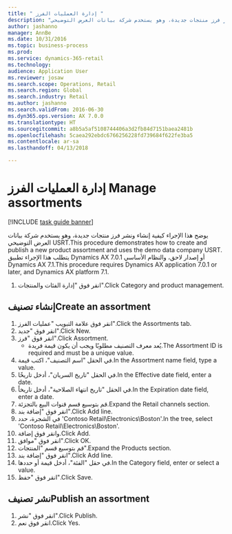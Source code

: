 ```yaml
--- 
title: " إدارة العمليات الفرز "
description: "يوضح هذا الإجراء كيفية إنشاء ونشر فرز منتجات جديدة، وهو يستخدم شركة بيانات العرض التوضيحي USRT.‬"
author: jashanno
manager: AnnBe
ms.date: 10/31/2016
ms.topic: business-process
ms.prod: 
ms.service: dynamics-365-retail
ms.technology: 
audience: Application User
ms.reviewer: josaw
ms.search.scope: Operations, Retail
ms.search.region: Global
ms.search.industry: Retail
ms.author: jashanno
ms.search.validFrom: 2016-06-30
ms.dyn365.ops.version: AX 7.0.0
ms.translationtype: HT
ms.sourcegitcommit: a8b5a5af5108744406a3d2fb84d7151baea2481b
ms.openlocfilehash: 5caea292ebdc6766256228fd739684f622fe3ba5
ms.contentlocale: ar-sa
ms.lasthandoff: 04/13/2018

---
```

# <a name="manage-assortments"></a><span data-ttu-id="ccbf2-103"> إدارة العمليات الفرز </span><span class="sxs-lookup"><span data-stu-id="ccbf2-103">Manage assortments</span></span> 

[!INCLUDE [task guide banner](../includes/task-guide-banner.md)]

<span data-ttu-id="ccbf2-104">يوضح هذا الإجراء كيفية إنشاء ونشر فرز منتجات جديدة، وهو يستخدم شركة بيانات العرض التوضيحي USRT.‬</span><span class="sxs-lookup"><span data-stu-id="ccbf2-104">This procedure demonstrates how to create and publish a new product assortment and uses the demo data company USRT.</span></span> <span data-ttu-id="ccbf2-105">يتطلب هذا الإجراء تطبيق Dynamics AX 7.0.1 أو إصدار لاحق، والنظام الأساسي Dynamics AX 7.1.</span><span class="sxs-lookup"><span data-stu-id="ccbf2-105">This procedure requires Dynamics AX application 7.0.1 or later, and Dynamics AX platform 7.1.</span></span>  

1. <span data-ttu-id="ccbf2-106">انقر فوق "إدارة الفئات والمنتجات".</span><span class="sxs-lookup"><span data-stu-id="ccbf2-106">Click Category and product management.</span></span>

## <a name="create-an-assortment"></a><span data-ttu-id="ccbf2-107">إنشاء تصنيف</span><span class="sxs-lookup"><span data-stu-id="ccbf2-107">Create an assortment</span></span>
1. <span data-ttu-id="ccbf2-108">انقر فوق علامة التبويب "عمليات الفرز".</span><span class="sxs-lookup"><span data-stu-id="ccbf2-108">Click the Assortments tab.</span></span>
2. <span data-ttu-id="ccbf2-109">انقر فوق "جديد".</span><span class="sxs-lookup"><span data-stu-id="ccbf2-109">Click New.</span></span>
3. <span data-ttu-id="ccbf2-110">انقر فوق "فرز".</span><span class="sxs-lookup"><span data-stu-id="ccbf2-110">Click Assortment.</span></span>
    * <span data-ttu-id="ccbf2-111">يُعد معرف التصنيف مطلوبًا ويجب أن يكون قيمة فريدة.</span><span class="sxs-lookup"><span data-stu-id="ccbf2-111">The Assortment ID is required and must be a unique value.</span></span>  
4. <span data-ttu-id="ccbf2-112">في الحقل "اسم التصنيف‬"، اكتب قيمة.</span><span class="sxs-lookup"><span data-stu-id="ccbf2-112">In the Assortment name field, type a value.</span></span>
5. <span data-ttu-id="ccbf2-113">في الحقل "تاريخ السريان"، أدخل تاريخًا.</span><span class="sxs-lookup"><span data-stu-id="ccbf2-113">In the Effective date field, enter a date.</span></span>
6. <span data-ttu-id="ccbf2-114">في الحقل "تاريخ انتهاء الصلاحية"، أدخل تاريخاً.</span><span class="sxs-lookup"><span data-stu-id="ccbf2-114">In the Expiration date field, enter a date.</span></span>
7. <span data-ttu-id="ccbf2-115">قم بتوسيع قسم قنوات البيع بالتجزئة.</span><span class="sxs-lookup"><span data-stu-id="ccbf2-115">Expand the Retail channels section.</span></span>
8. <span data-ttu-id="ccbf2-116">انقر فوق "إضافة بند".</span><span class="sxs-lookup"><span data-stu-id="ccbf2-116">Click Add line.</span></span>
9. <span data-ttu-id="ccbf2-117">في الشجرة، حدد 'Contoso Retail\Electronics\Boston'.</span><span class="sxs-lookup"><span data-stu-id="ccbf2-117">In the tree, select 'Contoso Retail\Electronics\Boston'.</span></span>
10. <span data-ttu-id="ccbf2-118">وانقر فوق إضافة.</span><span class="sxs-lookup"><span data-stu-id="ccbf2-118">Click Add.</span></span>
11. <span data-ttu-id="ccbf2-119">انقر فوق "موافق".</span><span class="sxs-lookup"><span data-stu-id="ccbf2-119">Click OK.</span></span>
12. <span data-ttu-id="ccbf2-120">قم بتوسيع قسم "المنتجات".</span><span class="sxs-lookup"><span data-stu-id="ccbf2-120">Expand the Products section.</span></span>
13. <span data-ttu-id="ccbf2-121">انقر فوق "إضافة بند".</span><span class="sxs-lookup"><span data-stu-id="ccbf2-121">Click Add line.</span></span>
14. <span data-ttu-id="ccbf2-122">في حقل "الفئة"، أدخل قيمة أو حددها.</span><span class="sxs-lookup"><span data-stu-id="ccbf2-122">In the Category field, enter or select a value.</span></span>
15. <span data-ttu-id="ccbf2-123">انقر فوق "حفظ".</span><span class="sxs-lookup"><span data-stu-id="ccbf2-123">Click Save.</span></span>

## <a name="publish-an-assortment"></a><span data-ttu-id="ccbf2-124">نشر تصنيف</span><span class="sxs-lookup"><span data-stu-id="ccbf2-124">Publish an assortment</span></span>
1. <span data-ttu-id="ccbf2-125">انقر فوق "نشر".</span><span class="sxs-lookup"><span data-stu-id="ccbf2-125">Click Publish.</span></span>
2. <span data-ttu-id="ccbf2-126">انقر فوق نعم.</span><span class="sxs-lookup"><span data-stu-id="ccbf2-126">Click Yes.</span></span>


